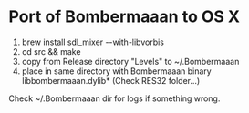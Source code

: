Port of Bombermaaan to OS X
===

1) brew install sdl_mixer --with-libvorbis
2) cd src && make
3) copy from Release directory "Levels" to ~/.Bombermaaan
4) place in same directory with Bombermaaan binary libbombermaaan.dylib* (Check RES32 folder...)

Check ~/.Bombermaaan dir for logs if something wrong.